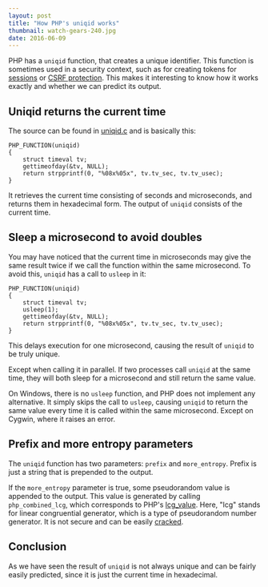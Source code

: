 ```yaml
---
layout: post
title: "How PHP's uniqid works"
thumbnail: watch-gears-240.jpg
date: 2016-06-09
---
```


PHP has a `uniqid` function, that creates a unique identifier. This function is sometimes used in a security context, such as for creating tokens for [sessions](https://github.com/laravel/framework/blob/master/src/Illuminate/Session/Store.php#L197) or [CSRF protection](https://github.com/panique/huge/blob/master/application/core/Csrf.php#L41). This makes it interesting to know how it works exactly and whether we can predict its output.

## Uniqid returns the current time

The source can be found in [uniqid.c](https://github.com/php/php-src/blob/master/ext/standard/uniqid.c) and is basically this:

    PHP_FUNCTION(uniqid)
    {
        struct timeval tv;
        gettimeofday(&tv, NULL);
        return strpprintf(0, "%08x%05x", tv.tv_sec, tv.tv_usec);
    }

It retrieves the current time consisting of seconds and microseconds, and returns them in hexadecimal form. The output of `uniqid` consists of the current time.

## Sleep a microsecond to avoid doubles

You may have noticed that the current time in microseconds may give the same result twice if we call the function within the same microsecond. To avoid this, `uniqid` has a call to `usleep` in it:

    PHP_FUNCTION(uniqid)
    {
        struct timeval tv;
        usleep(1);
        gettimeofday(&tv, NULL);
        return strpprintf(0, "%08x%05x", tv.tv_sec, tv.tv_usec);
    }

This delays execution for one microsecond, causing the result of `uniqid` to be truly unique. 

Except when calling it in parallel. If two processes call `uniqid` at the same time, they will both sleep for a microsecond and still return the same value.

On Windows, there is no `usleep` function, and PHP does not implement any alternative. It simply skips the call to `usleep`, causing `uniqid` to return the same value every time it is called within the same microsecond. Except on Cygwin, where it raises an error.

## Prefix and more entropy parameters

The `uniqid` function has two parameters: `prefix` and `more_entropy`. Prefix is just a string that is prepended to the output.

If the `more_entropy` parameter is true, some pseudorandom value is appended to the output. This value is generated by calling `php_combined_lcg`, which corresponds to PHP's [lcg_value](http://php.net/manual/en/function.lcg-value.php). Here, "lcg" stands for linear congruential generator, which is a type of pseudorandom number generator. It is not secure and can be easily [cracked](http://www.crypto-world.com/lcg_value.html).

## Conclusion

As we have seen the result of `uniqid` is not always unique and can be fairly easily predicted, since it is just the current time in hexadecimal.
